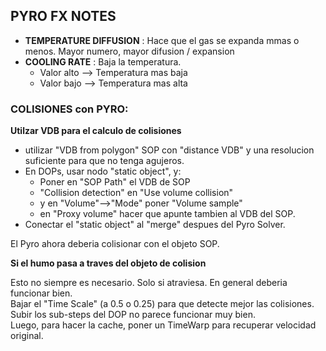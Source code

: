 ## PYRO FX NOTES

- **TEMPERATURE DIFFUSION** : Hace que el gas se expanda mmas o menos. Mayor numero, mayor difusion / expansion   
- **COOLING RATE** : Baja la temperatura.   
   - Valor alto --> Temperatura mas baja   
   - Valor bajo --> Temperatura mas alta    
### COLISIONES con PYRO:   
**Utilzar VDB para el calculo de colisiones**   
- utilizar "VDB from polygon" SOP con "distance VDB" y una resolucion suficiente para que no tenga agujeros.   
- En DOPs, usar nodo "static object", y:   
   - Poner en "SOP Path" el VDB de SOP
   - "Collision detection" en "Use volume collision"
   - y en "Volume"-->"Mode"  poner "Volume sample"
   - en "Proxy volume" hacer que apunte tambien al VDB del SOP.
- Conectar el "static object" al "merge" despues del Pyro Solver.   

El Pyro ahora deberia colisionar con el objeto SOP.

**Si el humo pasa a traves del objeto de colision**   

Esto no siempre es necesario. Solo si atraviesa. En general deberia funcionar bien.   
Bajar el "Time Scale" (a 0.5 o 0.25) para que detecte mejor las colisiones.   
Subir los sub-steps del DOP no parece funcionar muy bien.   
Luego, para hacer la cache, poner un TimeWarp para recuperar velocidad original.   

 
